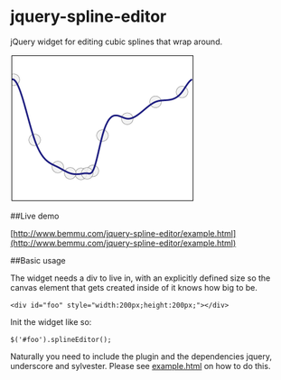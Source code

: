 jquery-spline-editor
====================

jQuery widget for editing cubic splines that wrap around.

![spline editor widget](https://github.com/Bemmu/jquery-spline-editor/raw/master/screenshot.png)

##Live demo

[http://www.bemmu.com/jquery-spline-editor/example.html](http://www.bemmu.com/jquery-spline-editor/example.html)

##Basic usage

The widget needs a div to live in, with an explicitly defined size so the canvas element that gets created inside of it knows how big to be.

    <div id="foo" style="width:200px;height:200px;"></div>

Init the widget like so:

    $('#foo').splineEditor();

Naturally you need to include the plugin and the dependencies jquery, underscore and sylvester. Please see [example.html](https://github.com/Bemmu/jquery-spline-editor/blob/master/example.html) on how to do this.
